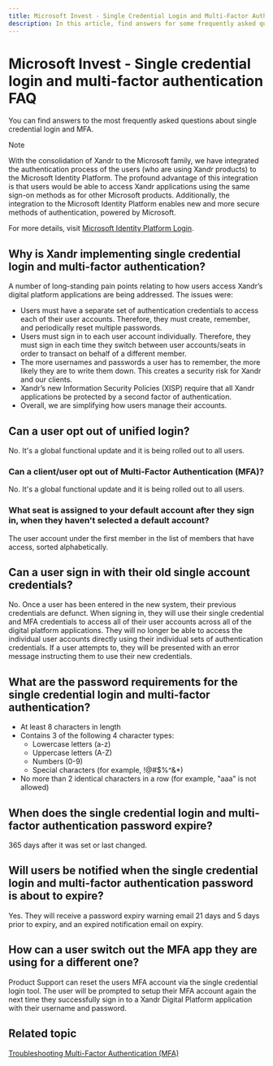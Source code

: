 ```yaml
---
title: Microsoft Invest - Single Credential Login and Multi-Factor Authentication FAQ
description: In this article, find answers for some frequently asked questions regarding single credential login and MFA.
---
```


# Microsoft Invest - Single credential login and multi-factor authentication FAQ

You can find answers to the most frequently asked questions about single credential login and MFA.

> [!NOTE]
> With the consolidation of Xandr to the Microsoft family, we have integrated the authentication process of the users (who are using Xandr products) to the Microsoft Identity Platform. The profound advantage of this integration is that users would be able to access Xandr applications using the same sign-on methods as for other Microsoft products. Additionally, the integration to the Microsoft Identity Platform enables new and more secure methods of authentication, powered by Microsoft.
>
> For more details, visit [Microsoft Identity Platform Login](microsoft-identity-platform-login.md).

## Why is Xandr implementing single credential login and multi-factor authentication?

A number of long-standing pain points relating to how users access Xandr’s digital platform applications are being addressed. The issues were:

- Users must have a separate set of authentication credentials to access each of their user accounts. Therefore, they must create, remember, and periodically reset multiple passwords.
- Users must sign in to each user account individually. Therefore, they must sign in each time they switch between user accounts/seats in order to transact on behalf of a different member.
- The more usernames and passwords a user has to remember, the more likely they are to write them down. This creates a security risk for  Xandr and our clients.
- Xandr’s new Information Security Policies (XISP) require that all Xandr applications be protected by a second factor of authentication.
- Overall, we are simplifying how users manage their accounts.

## Can a user opt out of unified login?

No. It's a global functional update and it is being rolled out to all users.

### Can a client/user opt out of Multi-Factor Authentication (MFA)?

No. It's a global functional update and it is being rolled out to all users.

### What seat is assigned to your default account after they sign in, when they haven't selected a default account?

The user account under the first member in the list of members that have access, sorted alphabetically.

## Can a user sign in with their old single account credentials?

No. Once a user has been entered in the new system, their previous credentials are defunct. When signing in, they will use their single credential and MFA credentials to access all of their user accounts across all of the digital platform applications. They will no longer be able to access the individual user accounts directly using their individual sets of authentication credentials. If a user attempts to, they will be presented with an error message instructing them to use their new credentials.

## What are the password requirements for the single credential login and multi-factor authentication?

- At least 8 characters in length
- Contains 3 of the following 4 character types:
  - Lowercase letters (a-z)
  - Uppercase letters (A-Z)
  - Numbers (0-9)
  - Special characters (for example, !@#$%^&*)
- No more than 2 identical characters in a row (for example, "aaa" is not allowed)

## When does the single credential login and multi-factor authentication password expire?

365 days after it was set or last changed.

## Will users be notified when the single credential login and multi-factor authentication password is about to expire?

Yes. They will receive a password expiry warning email 21 days and 5 days prior to expiry, and an expired notification email on expiry.

## How can a user switch out the MFA app they are using for a different one?

Product Support can reset the users MFA account via the single credential login tool. The user will be prompted to setup their MFA
account again the next time they successfully sign in to a Xandr Digital Platform application with their username and password.

## Related topic

[Troubleshooting Multi-Factor Authentication (MFA)](troubleshooting-multi-factor-authentication-mfa.md)
